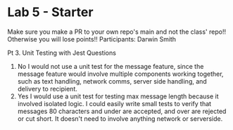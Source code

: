 # Lab 5 - Starter
Make sure you make a PR to your own repo's main and not the class' repo!! Otherwise you will lose points!!
Participants: Darwin Smith

Pt 3. Unit Testing with Jest Questions
1) No I would not use a unit test for the message feature, since the message feature would involve multiple components working together, such as text handling, network comms, server side handling, and delivery to recipient.
2) Yes I would use a unit test for testing max message length because it involved isolated logic. I could easily write small tests to verify that messages 80 characters and under are accepted, and over are rejected or cut short. It doesn't need to involve anything network or serverside.